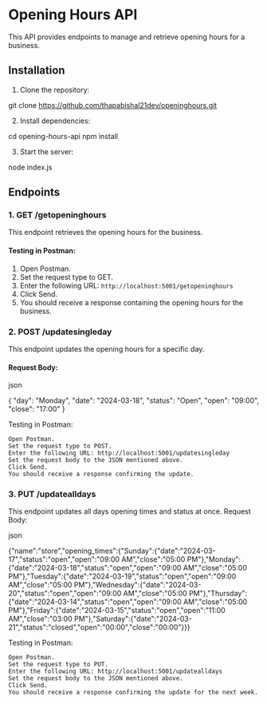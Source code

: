# Opening Hours API

This API provides endpoints to manage and retrieve opening hours for a business.

## Installation

1. Clone the repository:

git clone https://github.com/thapabishal21dev/openinghours.git

2. Install dependencies:

cd opening-hours-api
npm install

3. Start the server:

node index.js

## Endpoints

### 1. GET /getopeninghours

This endpoint retrieves the opening hours for the business.

#### Testing in Postman:

1. Open Postman.
2. Set the request type to GET.
3. Enter the following URL: `http://localhost:5001/getopeninghours`
4. Click Send.
5. You should receive a response containing the opening hours for the business.

### 2. POST /updatesingleday

This endpoint updates the opening hours for a specific day.

#### Request Body:

json

{
  "day": "Monday",
  "date": "2024-03-18",
  "status": "Open",
  "open": "09:00",
  "close": "17:00"
}

Testing in Postman:

    Open Postman.
    Set the request type to POST.
    Enter the following URL: http://localhost:5001/updatesingleday
    Set the request body to the JSON mentioned above.
    Click Send.
    You should receive a response confirming the update.


### 3. PUT /updatealldays

This endpoint updates all days opening times and status at once.
Request Body:

json

{"name":"store","opening_times":{"Sunday":{"date":"2024-03-17","status":"open","open":"09:00 AM","close":"05:00 PM"},"Monday":{"date":"2024-03-18","status":"open","open":"09:00 AM","close":"05:00 PM"},"Tuesday":{"date":"2024-03-19","status":"open","open":"09:00 AM","close":"05:00 PM"},"Wednesday":{"date":"2024-03-20","status":"open","open":"09:00 AM","close":"05:00 PM"},"Thursday":{"date":"2024-03-14","status":"open","open":"09:00 AM","close":"05:00 PM"},"Friday":{"date":"2024-03-15","status":"open","open":"11:00 AM","close":"03:00 PM"},"Saturday":{"date":"2024-03-21","status":"closed","open":"00:00","close":"00:00"}}}


Testing in Postman:

    Open Postman.
    Set the request type to PUT.
    Enter the following URL: http://localhost:5001/updatealldays
    Set the request body to the JSON mentioned above.
    Click Send.
    You should receive a response confirming the update for the next week.


